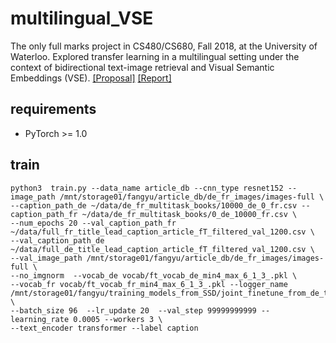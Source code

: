 # multilingual_VSE
The only full marks project in CS480/CS680, Fall 2018, at the University of Waterloo. Explored transfer learning in a multilingual setting under the context of bidirectional text-image retrieval and Visual Semantic Embeddings (VSE). [[Proposal]](http://fangyuliu.me/media/pdfs/VGCLTL_proposal.pdf) [[Report]](http://fangyuliu.me/media/pdfs/VGCLTL_report.pdf)
## requirements
- PyTorch >= 1.0

## train

```
python3  train.py --data_name article_db --cnn_type resnet152 --image_path /mnt/storage01/fangyu/article_db/de_fr_images/images-full \
--caption_path_de ~/data/de_fr_multitask_books/10000_de_0_fr.csv --caption_path_fr ~/data/de_fr_multitask_books/0_de_10000_fr.csv \
--num_epochs 20 --val_caption_path_fr ~/data/full_fr_title_lead_caption_article_fT_filtered_val_1200.csv \
--val_caption_path_de ~/data/full_de_title_lead_caption_article_fT_filtered_val_1200.csv \
--val_image_path /mnt/storage01/fangyu/article_db/de_fr_images/images-full \
--no_imgnorm  --vocab_de vocab/ft_vocab_de_min4_max_6_1_3_.pkl \
--vocab_fr vocab/ft_vocab_fr_min4_max_6_1_3_.pkl --logger_name  /mnt/storage01/fangyu/training_models_from_SSD/joint_finetune_from_de_trained \
--batch_size 96  --lr_update 20  --val_step 99999999999 --learning_rate 0.0005 --workers 3 \
--text_encoder transformer --label caption 
```
